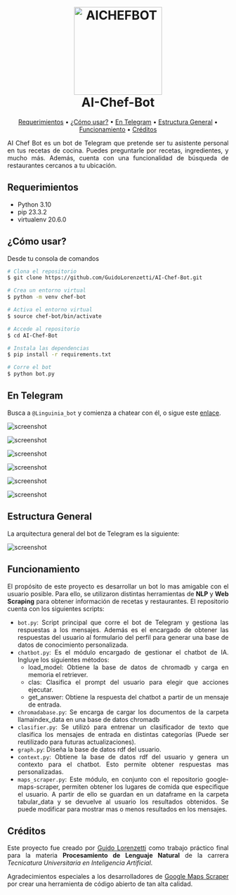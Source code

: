 <h1 align="center">
  <br>
  <img src="https://raw.githubusercontent.com/GuidoLorenzetti/AI-Chef-Bot/main/app/styles/logo1-removebg-preview.png" alt="AICHEFBOT" width="200"></a>
  <br>
  AI-Chef-Bot
  <br>
</h1>

<p align="center">
  <a href="#requerimientos">Requerimientos</a> •
  <a href="#¿cómo-usar">¿Cómo usar?</a> •
  <a href="#en-telegram">En Telegram</a> •
  <a href="#estructura-general">Estructura General</a> •
  <a href="#funcionamiento">Funcionamiento</a> •
  <a href="#créditos">Créditos</a>
</p>

<div style="text-align: justify;">

AI Chef Bot es un bot de Telegram que pretende ser tu asistente personal en tus recetas de cocina. Puedes preguntarle por recetas, ingredientes, y mucho más. Además, cuenta con una funcionalidad de búsqueda de restaurantes cercanos a tu ubicación.

</div>

## Requerimientos

- Python 3.10
- pip 23.3.2
- virtualenv 20.6.0

## ¿Cómo usar?

Desde tu consola de comandos

```bash
# Clona el repositorio
$ git clone https://github.com/GuidoLorenzetti/AI-Chef-Bot.git

# Crea un entorno virtual
$ python -m venv chef-bot

# Activa el entorno virtual
$ source chef-bot/bin/activate

# Accede al repositorio
$ cd AI-Chef-Bot

# Instala las dependencias
$ pip install -r requirements.txt

# Corre el bot
$ python bot.py
```

## En Telegram

Busca a `@Linguinia_bot` y comienza a chatear con él, o sigue este [enlace](https://t.me/Linguinia_bot).

![screenshot](https://raw.githubusercontent.com/GuidoLorenzetti/AI-Chef-Bot/main/app/telegram/screenshot%20(1).png)

![screenshot](https://raw.githubusercontent.com/GuidoLorenzetti/AI-Chef-Bot/main/app/telegram/screenshot%20(2).png)

![screenshot](https://raw.githubusercontent.com/GuidoLorenzetti/AI-Chef-Bot/main/app/telegram/screenshot%20(3).png)

![screenshot](https://raw.githubusercontent.com/GuidoLorenzetti/AI-Chef-Bot/main/app/telegram/screenshot%20(4).png)

![screenshot](https://raw.githubusercontent.com/GuidoLorenzetti/AI-Chef-Bot/main/app/telegram/screenshot%20(5).png)

![screenshot](https://raw.githubusercontent.com/GuidoLorenzetti/AI-Chef-Bot/main/app/telegram/screenshot%20(6).png)

## Estructura General

La arquitectura general del bot de Telegram es la siguiente:

![screenshot](https://raw.githubusercontent.com/GuidoLorenzetti/AI-Chef-Bot/main/app/styles/Esquema.png)


## Funcionamiento

<div style="text-align: justify;">

El propósito de este proyecto es desarrollar un bot lo mas amigable con el usuario posible. Para ello, se utilizaron distintas herramientas de **NLP** y **Web Scraping** para obtener información de recetas y restaurantes.
El repositorio cuenta con los siguientes scripts:

* `bot.py`: Script principal que corre el bot de Telegram y gestiona las respuestas a los mensajes. Además es el encargado de obtener las respuestas del usuario al formulario del perfil para generar una base de datos de conocimiento personalizada.
* `chatbot.py`: Es el módulo encargado de gestionar el chatbot de IA. Ingluye los siguientes métodos:
  - load_model: Obtiene la base de datos de chromadb y carga en memoria el retriever.
  - clas: Clasifica el prompt del usuario para elegir que acciones ejecutar.
  - get_answer: Obtiene la respuesta del chatbot a partir de un mensaje de entrada.
* `chromadabase.py`: Se encarga de cargar los documentos de la carpeta llamaindex_data en una base de datos chromadb
* `clasifier.py`: Se utilizó para entrenar un clasificador de texto que clasifica los mensajes de entrada en distintas categorías (Puede ser reutilizado para futuras actualizaciones).
* `graph.py`: Diseña la base de datos rdf del usuario.
* `context.py`: Obtiene la base de datos rdf del usuario y genera un contexto para el chatbot. Esto permite obtener respuestas mas personalizadas.
* `maps_scraper.py`: Este módulo, en conjunto con el repositorio google-maps-scraper, permiten obtener los lugares de comida que especifique el usuario. A partir de ello se guardan en un dataframe en la carpeta tabular_data y se devuelve al usuario los resultados obtenidos. Se puede modificar para mostrar mas o menos resultados en los mensajes.


</div>

## Créditos

<div style="text-align: justify;">

Este proyecto fue creado por [Guido Lorenzetti](https://github.com/GuidoLorenzetti) como trabajo práctico final para la materia **Procesamiento de Lenguaje Natural** de la carrera *Tecnicatura Universitaria en Inteligencia Artificial*.

Agradecimientos especiales a los desarrolladores de [Google Maps Scraper](https://github.com/omkarcloud/google-maps-scraper?tab=readme-ov-file) por crear una herramienta de código abierto de tan alta calidad.

</div>
